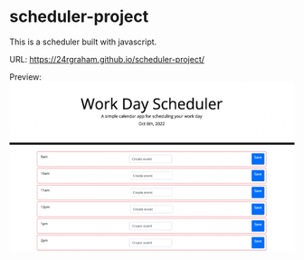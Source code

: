 # scheduler-project

This is a scheduler built with javascript.

URL: https://24rgraham.github.io/scheduler-project/

Preview:
![preview of website](./assets/demo.png)